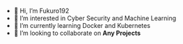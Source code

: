 - 👋 Hi, I’m Fukuro192
- 👀 I’m interested in Cyber Security and Machine Learning
- 🌱 I’m currently learning Docker and Kubernetes
- 💞️ I’m looking to collaborate on **Any Projects**

<!---
Fukuro192/Fukuro192 is a ✨ special ✨ repository because its `README.md` (this file) appears on your GitHub profile.
You can click the Preview link to take a look at your changes.
--->
